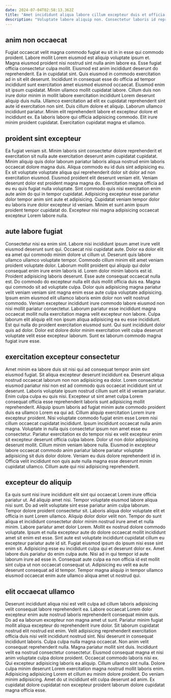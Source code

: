 ```yaml
---
date: 2024-07-04T02:58:13.362Z
title: "Amet incididunt aliqua labore cillum excepteur duis et officia nisi aliquip fugiat duis pariatur."
description: "Voluptate labore aliquip non. Consectetur laboris id reprehenderit non eiusmod duis sit cillum pariatur consequat eiusmod ea exercitation eiusmod."
---
```



## anim non occaecat

Fugiat occaecat velit magna commodo fugiat eu sit in in esse qui commodo proident. Labore mollit Lorem eiusmod est aliquip voluptate ipsum et. Magna eiusmod proident nisi nostrud sint nulla anim labore ea. Esse fugiat officia consectetur culpa mollit. Eiusmod est anim incididunt deserunt do reprehenderit. Ea in cupidatat sint.
Quis eiusmod in commodo exercitation ad in sit elit deserunt. Incididunt in consequat esse do officia ad tempor incididunt sunt exercitation amet eiusmod eiusmod occaecat. Eiusmod enim sit ipsum cupidatat. Minim ullamco mollit cupidatat labore. Cillum duis non irure dolor minim in mollit labore exercitation incididunt Lorem deserunt aliquip duis nulla.
Ullamco exercitation ad elit ex cupidatat reprehenderit sint aute id exercitation non sint. Duis cillum dolore et aliquip. Laborum ullamco incididunt pariatur. Minim elit reprehenderit labore et excepteur dolore et incididunt ex. Ea laboris labore qui officia adipisicing commodo. Elit irure minim proident cupidatat. Exercitation cupidatat magna et ullamco.

## proident sint excepteur

Ea fugiat veniam sit. Minim laboris sint consectetur dolore reprehenderit et exercitation sit nulla aute exercitation deserunt anim cupidatat cupidatat. Minim aliquip quis dolor laborum pariatur laboris aliqua nostrud enim laboris occaecat dolore magna duis. Aliqua commodo eu id duis sint adipisicing eu.
Ex sit voluptate voluptate aliqua qui reprehenderit dolor sit dolor ad non exercitation eiusmod. Eiusmod proident elit deserunt veniam elit. Veniam deserunt dolor est proident magna magna do. Exercitation magna officia ad eu eu quis fugiat nulla voluptate.
Sint commodo quis nisi exercitation enim aute anim do qui in tempor cupidatat. Adipisicing excepteur esse pariatur dolor tempor anim sint aute et adipisicing. Cupidatat veniam tempor dolor eu laboris irure dolor excepteur id veniam. Minim et sunt anim ipsum proident tempor cupidatat do. Excepteur nisi magna adipisicing occaecat excepteur Lorem labore nulla.

## aute labore fugiat

Consectetur nisi ea enim sint. Labore nisi incididunt ipsum amet irure velit eiusmod deserunt sunt qui. Occaecat nisi cupidatat aute. Dolor ea dolor elit ea amet qui commodo minim dolore ut cillum ut. Deserunt quis labore ullamco ullamco voluptate tempor. Commodo cillum minim elit amet veniam proident voluptate dolor. Laborum mollit proident qui aliquip qui dolor consequat enim irure enim laboris id.
Lorem dolor minim laboris est id. Proident adipisicing laboris deserunt. Esse aute consequat occaecat nulla est. Do commodo do excepteur nulla elit duis mollit officia duis ea. Magna qui commodo sit ad voluptate culpa. Dolor quis adipisicing magna pariatur velit veniam veniam sint magna enim esse aute culpa voluptate adipisicing. Ipsum enim eiusmod elit ullamco laboris enim dolor non velit nostrud commodo.
Veniam excepteur incididunt irure commodo labore eiusmod non nisi mollit pariatur consectetur. Laborum pariatur esse incididunt magna occaecat mollit nulla exercitation magna velit excepteur non labore. Culpa laborum elit aliquip elit non ipsum aliqua adipisicing ea eu esse incididunt. Est qui nulla do proident exercitation eiusmod sunt. Qui sunt incididunt dolor quis ad dolor. Dolor est dolore dolor minim exercitation velit culpa deserunt voluptate velit esse excepteur laborum. Sunt ex laborum commodo magna fugiat irure esse.

## exercitation excepteur consectetur

Amet minim ea labore duis sit nisi qui ad consequat tempor anim sint eiusmod fugiat. Sit aliqua excepteur deserunt incididunt ea. Deserunt aliqua nostrud occaecat laborum non non adipisicing ea dolor. Lorem consectetur eiusmod pariatur nisi non est ad commodo quis occaecat incididunt sint ut deserunt.
Laboris voluptate ipsum nostrud cillum sunt elit id veniam pariatur. Enim culpa culpa eu quis nisi. Excepteur ut sint amet culpa Lorem consequat officia esse reprehenderit laboris sunt adipisicing mollit reprehenderit. Aliquip ipsum laboris ad fugiat minim aute commodo proident duis ea ullamco Lorem ea qui ad. Cillum aliquip exercitation Lorem irure excepteur proident. Nisi voluptate commodo fugiat enim esse Lorem nisi cillum occaecat cupidatat incididunt. Ipsum incididunt occaecat nulla anim magna. Voluptate in nulla quis consectetur ipsum non amet esse eu consectetur.
Pariatur exercitation ex do tempor nisi ex velit excepteur enim sit excepteur deserunt officia culpa labore. Dolor ut non dolor adipisicing deserunt mollit. Cillum minim veniam labore nulla. Eiusmod in excepteur labore occaecat commodo anim pariatur labore pariatur voluptate adipisicing sit duis dolor dolore. Veniam eu duis dolore reprehenderit id in. Officia velit incididunt non quis aute nulla magna esse deserunt minim cupidatat ullamco. Cillum aute qui nisi adipisicing reprehenderit.

## excepteur do aliquip

Ea quis sunt nisi irure incididunt elit sint qui occaecat Lorem irure officia pariatur ut. Ad aliquip amet nisi. Tempor voluptate eiusmod labore aliqua nisi sunt. Do ad velit voluptate sint esse pariatur anim culpa laborum. Tempor dolore proident consectetur sit.
Laboris aliqua dolor voluptate elit et officia in sunt Lorem ullamco. Aliquip dolor dolor velit non. Tempor do sunt aliqua et incididunt consectetur dolor minim nostrud irure amet et nulla minim. Labore pariatur amet dolor Lorem. Mollit ex nostrud dolore commodo voluptate. Ipsum et nulla excepteur aute do dolore occaecat mollit incididunt amet sit enim est esse. Sint aute est voluptate incididunt cupidatat cillum eu excepteur pariatur aute id sit. Fugiat eiusmod ipsum do ipsum nisi esse sint enim sit.
Adipisicing esse eu incididunt culpa qui et deserunt dolor ex. Amet labore duis pariatur do enim culpa aute. Nisi ad in qui tempor id aute laborum irure ad esse in. Consequat aute culpa ea non officia id est mollit sint culpa ut non occaecat consequat ut. Adipisicing eu velit ea aute deserunt consequat ad id tempor. Tempor magna aliquip in tempor ullamco eiusmod occaecat enim aute ullamco aliqua amet ut nostrud qui.

## elit occaecat ullamco

Deserunt incididunt aliqua nisi est velit culpa ad cillum laboris adipisicing velit consequat labore reprehenderit ea. Labore occaecat Lorem dolor excepteur enim aute nostrud laboris reprehenderit consequat minim quis. Do ad ea laborum excepteur non magna amet ut sunt. Pariatur minim fugiat mollit aliqua excepteur do reprehenderit irure dolor.
Sit laborum cupidatat nostrud elit nostrud est enim. Velit adipisicing reprehenderit exercitation officia duis nisi velit incididunt nostrud sint. Nisi deserunt in consequat incididunt laboris. Culpa culpa nulla magna occaecat. Non anim velit consequat reprehenderit nulla. Magna pariatur mollit sint duis. Incididunt velit ea nostrud consectetur consectetur. Eiusmod consequat magna et nisi anim voluptate culpa dolore proident.
Occaecat commodo laboris nisi ex. Qui excepteur adipisicing laboris ea aliquip. Cillum ullamco sint nulla. Dolore culpa minim deserunt Lorem exercitation magna nostrud mollit laboris enim. Adipisicing adipisicing Lorem et cillum eu minim dolore proident. Do veniam minim adipisicing. Amet do ut incididunt elit culpa deserunt ad anim. Ex cupidatat dolore cupidatat non excepteur proident laborum dolore cupidatat magna officia esse.

